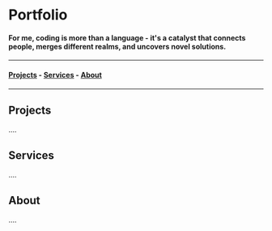 # Portfolio


#### For me, coding is more than a language - it's a catalyst that connects people, merges different realms, and uncovers novel solutions.

---


####    [Projects](#projects) -    [Services](#services) -    [About](#about)

---


## Projects
....

## Services
....

## About
....


